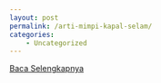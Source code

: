 ```yaml
---
layout: post
permalink: /arti-mimpi-kapal-selam/
categories:
    - Uncategorized
---
```


[Baca Selengkapnya](/10)